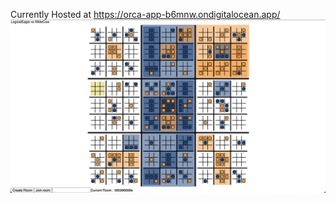 Currently Hosted at https://orca-app-b6mnw.ondigitalocean.app/
![Finished Game](images/finishedGame.png)
